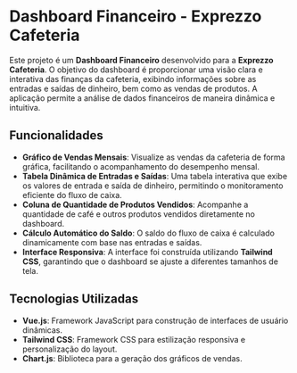 # Dashboard Financeiro - Exprezzo Cafeteria

Este projeto é um **Dashboard Financeiro** desenvolvido para a **Exprezzo Cafeteria**. O objetivo do dashboard é proporcionar uma visão clara e interativa das finanças da cafeteria, exibindo informações sobre as entradas e saídas de dinheiro, bem como as vendas de produtos. A aplicação permite a análise de dados financeiros de maneira dinâmica e intuitiva.

## Funcionalidades

- **Gráfico de Vendas Mensais**: Visualize as vendas da cafeteria de forma gráfica, facilitando o acompanhamento do desempenho mensal.
- **Tabela Dinâmica de Entradas e Saídas**: Uma tabela interativa que exibe os valores de entrada e saída de dinheiro, permitindo o monitoramento eficiente do fluxo de caixa.
- **Coluna de Quantidade de Produtos Vendidos**: Acompanhe a quantidade de café e outros produtos vendidos diretamente no dashboard.
- **Cálculo Automático do Saldo**: O saldo do fluxo de caixa é calculado dinamicamente com base nas entradas e saídas.
- **Interface Responsiva**: A interface foi construída utilizando **Tailwind CSS**, garantindo que o dashboard se ajuste a diferentes tamanhos de tela.

## Tecnologias Utilizadas

- **Vue.js**: Framework JavaScript para construção de interfaces de usuário dinâmicas.
- **Tailwind CSS**: Framework CSS para estilização responsiva e personalização do layout.
- **Chart.js**: Biblioteca para a geração dos gráficos de vendas.
